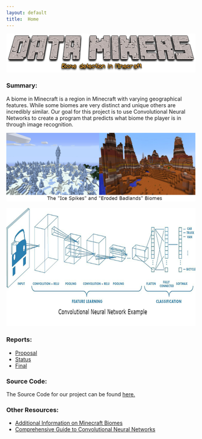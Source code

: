 ```yaml
---
layout: default
title:  Home
---
```

<p align="center">
  <img width="542" height="102" src="https://raw.githubusercontent.com/gordonyin1337/Data_Miners/master/docs/images/dataminers.png">
</p>

### Summary:
A biome in Minecraft is a region in Minecraft with varying geographical features. While some biomes are very distinct and unique others are incredibly similar. Our goal for this project is to use Convolutional Neural Networks to create a program that predicts what biome the player is in through image recognition.


![](images/biomes.png "examples of biomes")
<p align="center">
  <img width="753" height="314" src="https://github.com/gordonyin1337/Data_Miners/blob/master/docs/images/CNN.png?raw=true">
</p>

### Reports:

- [Proposal](proposal.html)
- [Status](status.html)
- [Final](final.html)

### Source Code:
The Source Code for our project can be found [here.](https://github.com/gordonyin1337/Data_Miners)

### Other Resources:
- [Additional Information on Minecraft Biomes](https://minecraft.gamepedia.com/Biome)
- [Comprehensive Guide to Convolutional Neural Networks](https://towardsdatascience.com/a-comprehensive-guide-to-convolutional-neural-networks-the-eli5-way-3bd2b1164a53)

